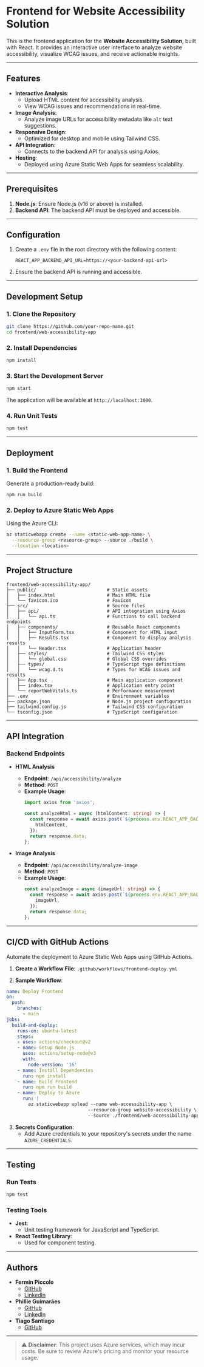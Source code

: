 # Frontend for Website Accessibility Solution

This is the frontend application for the **Website Accessibility Solution**, built with React. It provides an interactive user interface to analyze website accessibility, visualize WCAG issues, and receive actionable insights.

---

## Features

- **Interactive Analysis**:
  - Upload HTML content for accessibility analysis.
  - View WCAG issues and recommendations in real-time.
- **Image Analysis**:
  - Analyze image URLs for accessibility metadata like `alt` text suggestions.
- **Responsive Design**:
  - Optimized for desktop and mobile using Tailwind CSS.
- **API Integration**:
  - Connects to the backend API for analysis using Axios.
- **Hosting**:
  - Deployed using Azure Static Web Apps for seamless scalability.

---

## Prerequisites

1. **Node.js**: Ensure Node.js (v16 or above) is installed.
2. **Backend API**: The backend API must be deployed and accessible.

---

## Configuration

1. Create a `.env` file in the root directory with the following content:
   ```env
   REACT_APP_BACKEND_API_URL=https://<your-backend-api-url>
   ```

2. Ensure the backend API is running and accessible.

---

## Development Setup

### 1. Clone the Repository
```bash
git clone https://github.com/your-repo-name.git
cd frontend/web-accessibility-app
```

### 2. Install Dependencies
```bash
npm install
```

### 3. Start the Development Server
```bash
npm start
```

The application will be available at `http://localhost:3000`.

### 4. Run Unit Tests
```bash
npm test
```

---

## Deployment

### 1. Build the Frontend
Generate a production-ready build:
```bash
npm run build
```

### 2. Deploy to Azure Static Web Apps
Using the Azure CLI:
```bash
az staticwebapp create --name <static-web-app-name> \
  --resource-group <resource-group> --source ./build \
  --location <location>
```

---

## Project Structure

```plaintext
frontend/web-accessibility-app/
├── public/                          # Static assets
│   ├── index.html                   # Main HTML file
│   └── favicon.ico                  # Favicon
├── src/                             # Source files
│   ├── api/                         # API integration using Axios
│   │   └── api.ts                   # Functions to call backend endpoints
│   ├── components/                  # Reusable React components
│   │   ├── InputForm.tsx            # Component for HTML input
│   │   ├── Results.tsx              # Component to display analysis results
│   │   └── Header.tsx               # Application header
│   ├── styles/                      # Tailwind CSS styles
│   │   └── global.css               # Global CSS overrides
│   ├── types/                       # TypeScript type definitions
│   │   └── wcag.d.ts                # Types for WCAG issues and results
│   ├── App.tsx                      # Main application component
│   ├── index.tsx                    # Application entry point
│   └── reportWebVitals.ts           # Performance measurement
├── .env                             # Environment variables
├── package.json                     # Node.js project configuration
├── tailwind.config.js               # Tailwind CSS configuration
└── tsconfig.json                    # TypeScript configuration
```

---

## API Integration

### Backend Endpoints

- **HTML Analysis**
  - **Endpoint**: `/api/accessibility/analyze`
  - **Method**: `POST`
  - **Example Usage**:
    ```typescript
    import axios from 'axios';

    const analyzeHtml = async (htmlContent: string) => {
      const response = await axios.post(`${process.env.REACT_APP_BACKEND_API_URL}/api/accessibility/analyze`, {
        htmlContent,
      });
      return response.data;
    };
    ```

- **Image Analysis**
  - **Endpoint**: `/api/accessibility/analyze-image`
  - **Method**: `POST`
  - **Example Usage**:
    ```typescript
    const analyzeImage = async (imageUrl: string) => {
      const response = await axios.post(`${process.env.REACT_APP_BACKEND_API_URL}/api/accessibility/analyze-image`, {
        imageUrl,
      });
      return response.data;
    };
    ```

---

## CI/CD with GitHub Actions

Automate the deployment to Azure Static Web Apps using GitHub Actions.

1. **Create a Workflow File**: `.github/workflows/frontend-deploy.yml`

2. **Sample Workflow**:
```yaml
name: Deploy Frontend
on:
  push:
    branches:
      - main
jobs:
  build-and-deploy:
    runs-on: ubuntu-latest
    steps:
    - uses: actions/checkout@v2
    - name: Setup Node.js
      uses: actions/setup-node@v3
      with:
        node-version: '16'
    - name: Install Dependencies
      run: npm install
    - name: Build Frontend
      run: npm run build
    - name: Deploy to Azure
      run: |
        az staticwebapp upload --name web-accessibility-app \
                              --resource-group website-accessibility \
                              --source ./frontend/web-accessibility-app/build
```

3. **Secrets Configuration**:
   - Add Azure credentials to your repository's secrets under the name `AZURE_CREDENTIALS`.

---

## Testing

### Run Tests
```bash
npm test
```

### Testing Tools
- **Jest**:
  - Unit testing framework for JavaScript and TypeScript.
- **React Testing Library**:
  - Used for component testing.

---

## Authors

- **Fermin Piccolo**
  - [GitHub](https://github.com/frmpiccolo)
  - [LinkedIn](https://www.linkedin.com/in/ferminpiccolo/)
- **Phillie Guimarães**
  - [GitHub](https://github.com/phiguimaraes)
  - [LinkedIn](https://www.linkedin.com/in/phillieguimar%C3%A3es/)
- **Tiago Santiago**
  - [GitHub](https://github.com/tsdes-santiago)

---

> ⚠ **Disclaimer**: This project uses Azure services, which may incur costs. Be sure to review Azure's pricing and monitor your resource usage.
